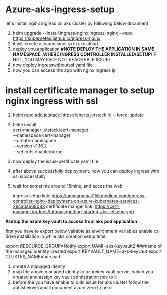 # Azure-aks-ingress-setup

let's install nginx ingress on aks cluster by following below document

1. helm upgrade --install ingress-nginx ingress-nginx --repo https://kubernetes.github.io/ingress-nginx
2. it will create a loadbalaner ip in aks cloud
3. deploy you application **#NOTE** **DEPLOY THE APPLICATION IN SAME NAMESPACE ,WHERE INGRESS CONTROLLER INSTALLED/SETUP**(IF NOT, YOU MAY FACE NOT REACHABLE ISSUE)
4. now deploy ingresswithoutssl yaml file
5. now you can access the app with nginx ingress ip

# install certificate manager to setup nginx ingress with ssl

   1. helm repo add jetstack https://charts.jetstack.io --force-update
   2. helm install \
  cert-manager jetstack/cert-manager \
  --namespace cert-manager \
  --create-namespace \
  --version v1.16.2 \
  --set crds.enabled=true
3. now deploy the issue-certificate yaml file
4. after above successfully deployment, now you can deploy ingress with ssl successfully
5. wait for sometime around 15mins, and acces the web

   ingress setup link: https://ammarsuhail155.medium.com/ingress-controller-nginx-deployment-on-azure-kubernetes-services-29ca0a668083
   certificate manger link: https://cert-manager.io/docs/tutorials/getting-started-aks-letsencrypt/


**#setup the azure key vault to access from aks pod application**
   
first you have to export below vairable as environment variables
enable csi drive installation in while aks creation setup time

export RESOURCE_GROUP=Notify
export UAMI=aks-keyvault2 ###name of the managed identity created
export KEYVAULT_NAME=aks-keyvaut
export CLUSTER_NAME=harshad

1. create a managed identiy
2. map the above managed identiy to azurekey vault servie, which you created and assign key vault admistration role to it
3. before the you have enable to oidc issue for aks cluster
follow the abhishekverramall document azure zero to hero 
